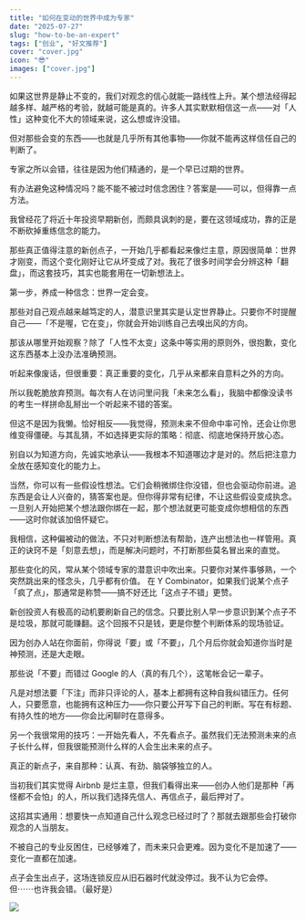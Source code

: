 ```yaml
---
title: "如何在变动的世界中成为专家"
date: "2025-07-27"
slug: "how-to-be-an-expert"
tags: ["创业", "好文推荐"]
cover: "cover.jpg"
icon: "😎"
images: ["cover.jpg"]
---
```

如果这世界是静止不变的，我们对观念的信心就能一路线性上升。某个想法经得起越多样、越严格的考验，就越可能是真的。许多人其实默默相信这一点——对「人性」这种变化不大的领域来说，这么想或许没错。



但对那些会变的东西——也就是几乎所有其他事物——你就不能再这样信任自己的判断了。



专家之所以会错，往往是因为他们精通的，是一个早已过期的世界。



有办法避免这种情况吗？能不能不被过时信念困住？答案是——可以，但得靠一点方法。



我曾经花了将近十年投资早期新创，而颇具讽刺的是，要在这领域成功，靠的正是不断砍掉重练信念的能力。



那些真正值得注意的新创点子，一开始几乎都看起来像烂主意，原因很简单：世界才刚变，而这个变化刚好让它从坏变成了对。我花了很多时间学会分辨这种「翻盘」，而这套技巧，其实也能套用在一切新想法上。



第一步，养成一种信念：世界一定会变。



那些对自己观点越来越笃定的人，潜意识里其实是认定世界静止。只要你不时提醒自己——「不是喔，它在变」，你就会开始训练自己去嗅出风的方向。



那该从哪里开始观察？除了「人性不太变」这条中等实用的原则外，很抱歉，变化这东西基本上没办法准确预测。



听起来像废话，但很重要：真正重要的变化，几乎从来都来自意料之外的方向。



所以我乾脆放弃预测。每次有人在访问里问我「未来怎么看」，我脑中都像没读书的考生一样拼命乱掰出一个听起来不错的答案。



但这不是因为我懒。恰好相反——我觉得，预测未来不但命中率可怜，还会让你思维变得僵硬。与其乱猜，不如选择更实际的策略：彻底、彻底地保持开放心态。



别自以为知道方向，先诚实地承认——我根本不知道哪边才是对的。然后把注意力全放在感知变化的能力上。



当然，你可以有一些假设性想法。它们会稍微绑住你没错，但也会驱动你前进。追东西是会让人兴奋的，猜答案也是。但你得非常有纪律，不让这些假设变成执念。
一旦别人开始把某个想法跟你绑在一起，那个想法就更可能变成你想相信的东西——这时你就该加倍怀疑它。



我相信，这种偏被动的做法，不只对判断想法有帮助，连产出想法也一样管用。真正的诀窍不是「刻意去想」，而是解决问题时，不打断那些莫名冒出来的直觉。



那些变化的风，常从某个领域专家的潜意识中吹出来。只要你对某件事够熟，一个突然跳出来的怪念头，几乎都有价值。
在 Y Combinator，如果我们说某个点子「疯了点」，那通常是称赞——搞不好还比「这点子不错」更赞。



新创投资人有极高的动机要刷新自己的信念。只要比别人早一步意识到某个点子不是垃圾，那就可能赚翻。这个回报不只是钱，更是你整个判断体系的现场验证。



因为创办人站在你面前，你得说「要」或「不要」，几个月后你就会知道你当时是神预测，还是大走眼。



那些说「不要」而错过 Google 的人（真的有几个），这笔帐会记一辈子。



凡是对想法要「下注」而非只评论的人，基本上都拥有这种自我纠错压力。任何人，只要愿意，也能拥有这种压力——你只要公开写下自己的判断。写在有标题、有持久性的地方——你会比闲聊时在意得多。



另一个我很常用的技巧：一开始先看人，不先看点子。虽然我们无法预测未来的点子长什么样，但我很能预测什么样的人会生出未来的点子。



真正的新点子，来自那种：认真、有劲、脑袋够独立的人。



当初我们其实觉得 Airbnb 是烂主意，但我们看得出来——创办人他们是那种「再怪都不会怕」的人，所以我们选择先信人、再信点子，最后押对了。



这招其实通用：想要快一点知道自己什么观念已经过时了？那就去跟那些会打破你观念的人当朋友。



不被自己的专业反困住，已经够难了，而未来只会更难。因为变化不是加速了——变化一直都在加速。



点子会生出点子，这场连锁反应从旧石器时代就没停过。我不认为它会停。
但⋯⋯也许我会错。（最好是）




![](https://prod-files-secure.s3.us-west-2.amazonaws.com/112d0858-5090-4d34-a606-b75eb8d65fd2/46476355-9cf3-4e99-9b7a-3531bc426380/1000202064.png?X-Amz-Algorithm=AWS4-HMAC-SHA256&X-Amz-Content-Sha256=UNSIGNED-PAYLOAD&X-Amz-Credential=ASIAZI2LB466Z2EKR5JB%2F20250729%2Fus-west-2%2Fs3%2Faws4_request&X-Amz-Date=20250729T104242Z&X-Amz-Expires=3600&X-Amz-Security-Token=IQoJb3JpZ2luX2VjEHsaCXVzLXdlc3QtMiJIMEYCIQDYk9%2BeevxGq0jet9cvdR2u52GNZZNUvXjRJLf53gbNigIhALaUSmuv7wv1rV495d%2BV%2F6U%2BL8vVSilLBzogeBjCZinBKogECKP%2F%2F%2F%2F%2F%2F%2F%2F%2F%2FwEQABoMNjM3NDIzMTgzODA1IgxXKW5eoRfu4YIVoqcq3AMi6kLoMWVyQgdIg%2ByPJM%2BU9ZcuTRFWAUCtKQdeFZdtFj2B2vYeUGfZGyJohHMTTZqdyJW56T62VYzX6ITuni5hETRp%2F62OI%2Bcf5rwg5gsoxM%2FejIGxN6BkDlJ9B9ZJwdrPz6SiVqQZnTiT2RKrYCn%2FMdxVYv4I0OKb%2FAENTxzijUvY%2FUit3RxrSXMzXLBTQ0j1CnoiAH4Nu6NzcMrhTxnTgZiX%2FRvDe0vLOUDZdVc3dHw1qHvMQ6LOESxQjRNqrHyyeufuOn8%2FK7Wm09pvkN2KgNAKAblS%2BjQnbT581yQshz0L%2FUXIJJpNAJfgTcyEFTsgRBwojjZJovg4NmFK8uMx9G2U23psZpQFpxM%2BVG7ev2gw0dQkvguF4W%2BVLPkPjnvg%2BbEuOfYmDba%2B2joi%2FDrAOAPyhf8wdqyoYmoflZA4sS5NokWkYKCcNRiSdtwnuGEMHS%2F%2Fwpp%2FP0PfM%2Fq%2FuCi6prsAgP7foJU74zQAbElLNfWVeboCL2j3OvrKI%2BOgRVmoaLdbauTZL4M1d6vaxo%2B93Uh1pSkbG3m5JD5jUi%2FTiotgmUu3wMqe90qg78TOnnqEcqJt5D8aGkW3fn%2Bp3FPRyeozuFhx%2FSJxb1LqQj24hqCgkn4w%2FID3KPuzlTDiwaLEBjqkAZoSFShssMO2qQv6Kb3L0QubmweP8oXZ3Vr5quySzAg2QwKyCcbdlTRpUgU%2B618qhD2vF9pKD%2FfEvbQZJEMtfDy62g%2BpZBO821LNillHFMRzUuxkS52s6SE0vZpk3%2BlBcBJkpPNZMDAINHR068HH5A57RDP3DIEDpYyL7J7zQ1VToIXSVavN915bjiDe0%2Ftp0jb4%2F20u5MPHh3XLhz0hcAjDic9R&X-Amz-Signature=9d32611119ba368fe4951f084c1774a3ff77afe331b186528e94d7f3653d892e&X-Amz-SignedHeaders=host&x-amz-checksum-mode=ENABLED&x-id=GetObject)

